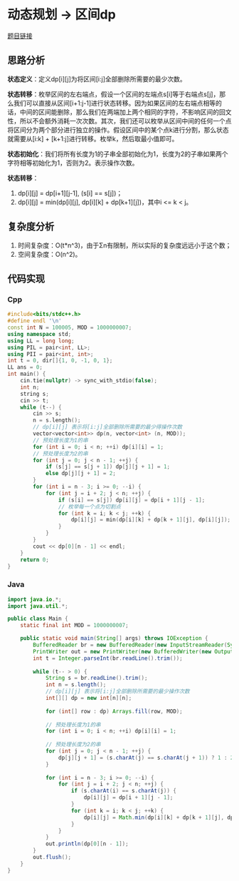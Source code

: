 # 动态规划 -> 区间dp
[题目链接](https://kamacoder.com/problempage.php?pid=1312)
## 思路分析
**状态定义**：定义dp[i][j]为将区间[i:j]全部删除所需要的最少次数。

**状态转移**：枚举区间的左右端点，假设一个区间的左端点s[i]等于右端点s[j]，那么我们可以直接从区间[i+1:j-1]进行状态转移。因为如果区间的左右端点相等的话，中间的区间能删除，那么我们在两端加上两个相同的字符，不影响区间的回文性，所以不会额外消耗一次次数。其次，我们还可以枚举从区间中间的任何一个点将区间分为两个部分进行独立的操作。假设区间中的某个点k进行分割，那么状态就需要从[i:k] + [k+1:j]进行转移。枚举k，然后取最小值即可。

**状态初始化**：我们将所有长度为1的子串全部初始化为1，长度为2的子串如果两个字符相等初始化为1，否则为2。表示操作次数。

**状态转移**：
1. dp[i][j] = dp[i+1][j-1], (s[i] == s[j])；
2. dp[i][j] = min(dp[i][j], dp[i][k] + dp[k+1][j])，其中i <= k < j。

## 复杂度分析
1. 时间复杂度：O(t*n^3)，由于Σn有限制，所以实际的复杂度远远小于这个数；
2. 空间复杂度：O(n^2)。
## 代码实现
### Cpp
``` cpp
#include<bits/stdc++.h>
#define endl '\n'
const int N = 100005, MOD = 1000000007;
using namespace std;
using LL = long long;
using PIL = pair<int, LL>;
using PII = pair<int, int>;
int t = 0, dir[]{1, 0, -1, 0, 1};
LL ans = 0;
int main() {
    cin.tie(nullptr) -> sync_with_stdio(false);
    int n;
    string s;
    cin >> t;
    while (t--) {
        cin >> s;
        n = s.length();
        // dp[i][j] 表示将[i:j]全部删除所需要的最少得操作次数
        vector<vector<int>> dp(n, vector<int> (n, MOD));
        // 预处理长度为1的串
        for (int i = 0; i < n; ++i) dp[i][i] = 1;
        // 预处理长度为2的串
        for (int j = 0; j < n - 1; ++j) {
            if (s[j] == s[j + 1]) dp[j][j + 1] = 1;
            else dp[j][j + 1] = 2;
        }
        for (int i = n - 3; i >= 0; --i) {
            for (int j = i + 2; j < n; ++j) {
                if (s[i] == s[j]) dp[i][j] = dp[i + 1][j - 1];
                // 枚举每一个点为切割点
                for (int k = i; k < j; ++k) {
                    dp[i][j] = min(dp[i][k] + dp[k + 1][j], dp[i][j]);
                }
            }
        }
        cout << dp[0][n - 1] << endl;
    }
    return 0;
}
```
### Java
``` java
import java.io.*;
import java.util.*;

public class Main {
    static final int MOD = 1000000007;

    public static void main(String[] args) throws IOException {
        BufferedReader br = new BufferedReader(new InputStreamReader(System.in));
        PrintWriter out = new PrintWriter(new BufferedWriter(new OutputStreamWriter(System.out)));
        int t = Integer.parseInt(br.readLine().trim());
        
        while (t-- > 0) {
            String s = br.readLine().trim();
            int n = s.length();
            // dp[i][j] 表示将[i:j]全部删除所需要的最少操作次数
            int[][] dp = new int[n][n];
            
            for (int[] row : dp) Arrays.fill(row, MOD);
            
            // 预处理长度为1的串
            for (int i = 0; i < n; ++i) dp[i][i] = 1;
            
            // 预处理长度为2的串
            for (int j = 0; j < n - 1; ++j) {
                dp[j][j + 1] = (s.charAt(j) == s.charAt(j + 1)) ? 1 : 2;
            }
            
            for (int i = n - 3; i >= 0; --i) {
                for (int j = i + 2; j < n; ++j) {
                    if (s.charAt(i) == s.charAt(j)) {
                        dp[i][j] = dp[i + 1][j - 1];
                    }
                    for (int k = i; k < j; ++k) {
                        dp[i][j] = Math.min(dp[i][k] + dp[k + 1][j], dp[i][j]);
                    }
                }
            }
            out.println(dp[0][n - 1]);
        }
        out.flush();
    }
}

```
